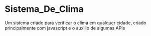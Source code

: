 # Sistema_De_Clima
Um sistema criado para verificar o clima em qualquer cidade, criado principalmente com javascript e o auxilio de algumas APIs
